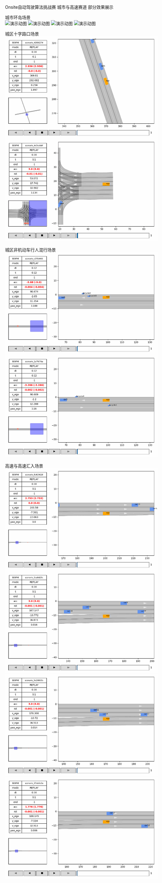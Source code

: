Onsite自动驾驶算法挑战赛 城市与高速赛道 部分效果展示

城市环岛场景  
![演示动图](REPLAY_0_scenario_f171f712_result.gif)
![演示动图](REPLAY_0_scenario_28388537_result.gif)
![演示动图](REPLAY_0_scenario_332cb24c_result.gif)
![演示动图](REPLAY_3_scenario_07ed645b_result.gif)  

城区十字路口场景
![演示动图](REPLAY_0_scenario_41fb8274_result.gif)
![演示动图](REPLAY_0_scenario_4c9aabbf_result.gif)  

城区非机动车行人混行场景
![演示动图](REPLAY_0_scenario_c5f9d466_result.gif)
![演示动图](REPLAY_0_scenario_1a7fd7da_result.gif)  

高速与高速汇入场景
![演示动图](REPLAY_0_scenario_fb419628_result.gif)
![演示动图](REPLAY_0_scenario_0ca8d29c_result.gif)
![演示动图](REPLAY_0_scenario_3e20863b_result.gif)
![演示动图](REPLAY_0_scenario_37ab6e3a_result.gif)

